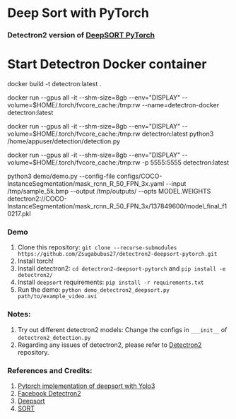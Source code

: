 # Deep Sort with PyTorch 
### Detectron2 version of [DeepSORT PyTorch](https://github.com/ZQPei/deep_sort_pytorch)

# Start Detectron Docker container
docker build -t detectron:latest .

docker run --gpus all -it --shm-size=8gb --env="DISPLAY" --volume=$HOME/.torch/fvcore_cache:/tmp:rw --name=detectron-docker detectron:latest

docker run --gpus all -it --shm-size=8gb --env="DISPLAY" --volume=$HOME/.torch/fvcore_cache:/tmp:rw detectron:latest python3 /home/appuser/detection/detection.py

docker run --gpus all -it --shm-size=8gb --env="DISPLAY" --volume=$HOME/.torch/fvcore_cache:/tmp:rw -p 5555:5555 detectron:latest

python3 demo/demo.py --config-file configs/COCO-InstanceSegmentation/mask_rcnn_R_50_FPN_3x.yaml --input /tmp/sample_5k.bmp --output /tmp/outputs/ --opts MODEL.WEIGHTS detectron2://COCO-InstanceSegmentation/mask_rcnn_R_50_FPN_3x/137849600/model_final_f10217.pkl
### Demo
1. Clone this repository: `git clone --recurse-submodules https://github.com/Zsugabubus27/detectron2-deepsort-pytorch.git`
2. Install torch!
3. Install detectron2: `cd detectron2-deepsort-pytorch` and `pip install -e detectron2/`
4. Install `deepsort` requirements: `pip install -r requirements.txt`
5. Run the demo: `python demo_detectron2_deepsort.py path/to/example_video.avi`

### Notes:
1. Try out different detectron2 models: Change the configs in `___init__` of `detectron2_detection.py`
2. Regarding any issues of detectron2, please refer to  [Detectron2](https://github.com/facebookresearch/detectron2) repository.

### References and Credits:
1. [Pytorch implementation of deepsort with Yolo3](https://github.com/ZQPei/deep_sort_pytorch)
2. [Facebook Detectron2](https://github.com/facebookresearch/detectron2)
3. [Deepsort](https://github.com/nwojke/deep_sort)
4. [SORT](https://github.com/abewley/sort)
